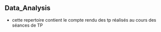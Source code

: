 ## Data_Analysis
* cette repertoire contient le compte rendu des tp réalisés au cours des séances de TP
